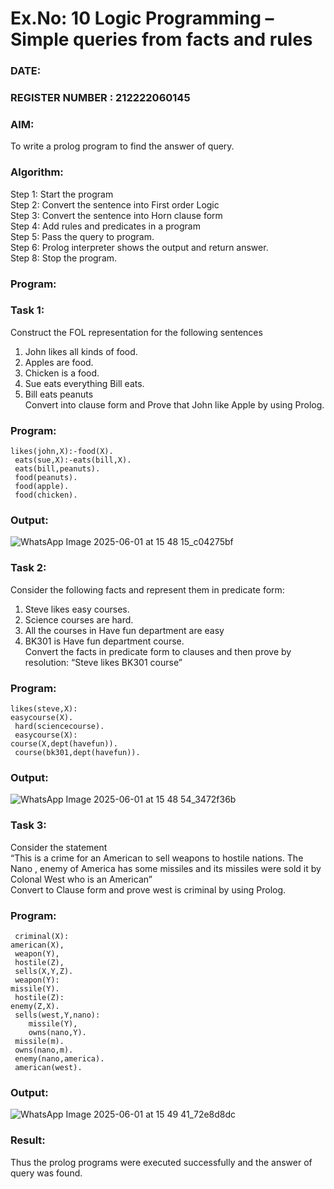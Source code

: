 # Ex.No: 10  Logic Programming –  Simple queries from facts and rules
### DATE:                                                                            
### REGISTER NUMBER : 212222060145
### AIM: 
To write a prolog program to find the answer of query. 
###  Algorithm:
 Step 1: Start the program <br> 
 Step 2: Convert the sentence into First order Logic  <br> 
 Step 3:  Convert the sentence into Horn clause form  <br> 
 Step 4: Add rules and predicates in a program   <br> 
 Step 5:  Pass the query to program. <br> 
 Step 6: Prolog interpreter shows the output and return answer. <br> 
 Step 8:  Stop the program.
### Program:
### Task 1:
Construct the FOL representation for the following sentences <br> 
1.	John likes all kinds of food.  <br> 
2.	Apples are food.  <br> 
3.	Chicken is a food.  <br> 
4.	Sue eats everything Bill eats. <br> 
5.	 Bill eats peanuts  <br> 
   Convert into clause form and Prove that John like Apple by using Prolog. <br> 
### Program:
```
likes(john,X):-food(X).
 eats(sue,X):-eats(bill,X).
 eats(bill,peanuts).
 food(peanuts).
 food(apple).
 food(chicken).
```
### Output:
![WhatsApp Image 2025-06-01 at 15 48 15_c04275bf](https://github.com/user-attachments/assets/61f82eb7-d4c5-4c99-a272-04b584871785)

### Task 2:
Consider the following facts and represent them in predicate form: <br>              
1.	Steve likes easy courses. <br> 
2.	Science courses are hard. <br> 
3. All the courses in Have fun department are easy <br> 
4. BK301 is Have fun department course.<br> 
Convert the facts in predicate form to clauses and then prove by resolution: “Steve likes BK301 course”<br> 

### Program:
```
likes(steve,X):
easycourse(X).
 hard(sciencecourse).
 easycourse(X):
course(X,dept(havefun)).
 course(bk301,dept(havefun)).
```
### Output:
![WhatsApp Image 2025-06-01 at 15 48 54_3472f36b](https://github.com/user-attachments/assets/d3793b14-cdbe-4eb8-887b-1b5905e6a845)

### Task 3:
Consider the statement <br> 
“This is a crime for an American to sell weapons to hostile nations. The Nano , enemy of America has some missiles and its missiles were sold it by Colonal West who is an American” <br> 
Convert to Clause form and prove west is criminal by using Prolog.<br> 
### Program:
```
 criminal(X):
american(X),
 weapon(Y),
 hostile(Z),
 sells(X,Y,Z).
 weapon(Y):
missile(Y).
 hostile(Z):
enemy(Z,X).
 sells(west,Y,nano):
    missile(Y),
    owns(nano,Y).
 missile(m).
 owns(nano,m).
 enemy(nano,america).
 american(west).
```
### Output:
![WhatsApp Image 2025-06-01 at 15 49 41_72e8d8dc](https://github.com/user-attachments/assets/60987505-9891-48f3-91e4-1ac698fcd2a5)

### Result:
Thus the prolog programs were executed successfully and the answer of query was found.

